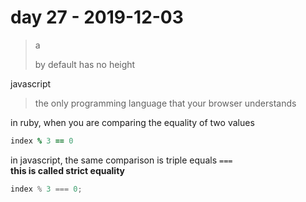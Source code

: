 # day 27 - 2019-12-03

> a <div> by default has no height

javascript

> the only programming language that your browser understands

in ruby, when you are comparing the equality of two values

```ruby
index % 3 == 0
```

in javascript, the same comparison is triple equals `===`  
**this is called strict equality**

```javascript
index % 3 === 0;
```
